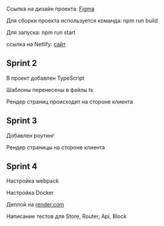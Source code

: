 Cсылка на дизайн
проекта: <a href="https://www.figma.com/file/wARxYxilpNjnjNO8ai9c5F/Untitled?node-id=0%3A1&t=oDt5znIVmN1HaVoL-0">
Figma</a>
<p>Для сборки проекта используется команда: npm run build</p>

<p>Для запуска: npm run start</p>

ссылка на Netlify: <a href="https://cerulean-dodol-4ea8e0.netlify.app">сайт</a>

<h2>Sprint 2</h2>
<p>В проект добавлен TypeScript</p>
<p>Шаблоны перенесены в файлы ts</p>
<p>Рендер страниц происходит на стороне клиента</p>

<h2>Sprint 3</h2>
<p>Добавлен роутинг</p>
<p>Рендер страницы на стороне клиента</p>

<h2>Sprint 4</h2>
<p>Настройка webpack</p>
<p>Настройка Docker</p>
<p>Деплой на <a href="https://messanger2.onrender.com/">render.com</a></p>
<p>Написание тестов для Store, Router, Api, Block</p>
